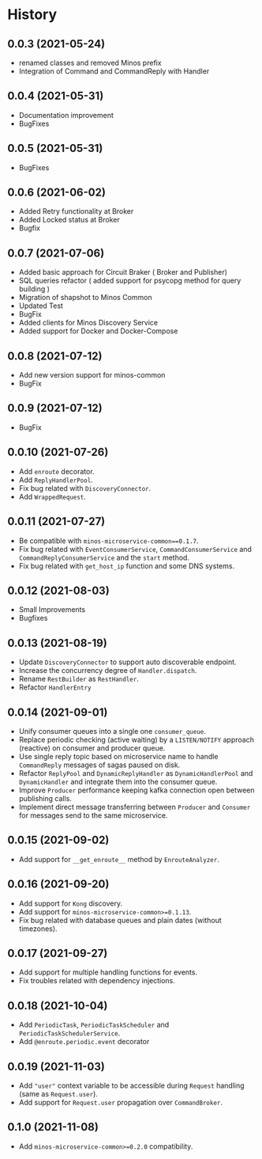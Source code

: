 History
==========

0.0.3 (2021-05-24)
------------------

* renamed classes and removed Minos prefix
* Integration of Command and CommandReply with Handler

0.0.4 (2021-05-31)
------------------

* Documentation improvement
* BugFixes

0.0.5 (2021-05-31)
------------------

* BugFixes

0.0.6 (2021-06-02)
------------------

* Added Retry functionality at Broker
* Added Locked status at Broker
* Bugfix

0.0.7 (2021-07-06)
------------------

* Added basic approach for Circuit Braker ( Broker and Publisher)
* SQL queries refactor ( added support for psycopg method for query building )
* Migration of shapshot to Minos Common
* Updated Test
* BugFix
* Added clients for Minos Discovery Service
* Added support for Docker and Docker-Compose

0.0.8 (2021-07-12)
------------------

* Add new version support for minos-common
* BugFix

0.0.9 (2021-07-12)
------------------

* BugFix

0.0.10 (2021-07-26)
------------------

* Add `enroute` decorator.
* Add `ReplyHandlerPool`.
* Fix bug related with `DiscoveryConnector`.
* Add `WrappedRequest`.

0.0.11 (2021-07-27)
------------------

* Be compatible with `minos-microservice-common==0.1.7`.
* Fix bug related with `EventConsumerService`, `CommandConsumerService` and `CommandReplyConsumerService` and the `start` method.
* Fix bug related with `get_host_ip` function and some DNS systems.

0.0.12 (2021-08-03)
------------------

* Small Improvements
* Bugfixes

0.0.13 (2021-08-19)
------------------

* Update `DiscoveryConnector` to support auto discoverable endpoint.
* Increase the concurrency degree of `Handler.dispatch`.
* Rename `RestBuilder` as `RestHandler`.
* Refactor `HandlerEntry`

0.0.14 (2021-09-01)
------------------

* Unify consumer queues into a single one `consumer_queue`.
* Replace periodic checking (active waiting) by a `LISTEN/NOTIFY` approach (reactive) on consumer and producer queue.
* Use single reply topic based on microservice name to handle `CommandReply` messages of sagas paused on disk.
* Refactor `ReplyPool` and `DynamicReplyHandler` as `DynamicHandlerPool` and `DynamicHandler` and integrate them into the consumer queue.
* Improve `Producer` performance keeping kafka connection open between publishing calls.
* Implement direct message transferring between `Producer` and `Consumer` for messages send to the same microservice.

0.0.15 (2021-09-02)
------------------

* Add support for `__get_enroute__` method by `EnrouteAnalyzer`.

0.0.16 (2021-09-20)
------------------

* Add support for `Kong` discovery.
* Add support for `minos-microservice-common>=0.1.13`.
* Fix bug related with database queues and plain dates (without timezones).

0.0.17 (2021-09-27)
------------------

* Add support for multiple handling functions for events.
* Fix troubles related with dependency injections.

0.0.18 (2021-10-04)
------------------

* Add `PeriodicTask`, `PeriodicTaskScheduler` and `PeriodicTaskSchedulerService`.
* Add `@enroute.periodic.event` decorator

0.0.19 (2021-11-03)
------------------

* Add `"user"` context variable to be accessible during `Request` handling (same as `Request.user`).
* Add support for `Request.user` propagation over `CommandBroker`.

0.1.0 (2021-11-08)
------------------

* Add `minos-microservice-common>=0.2.0` compatibility.
